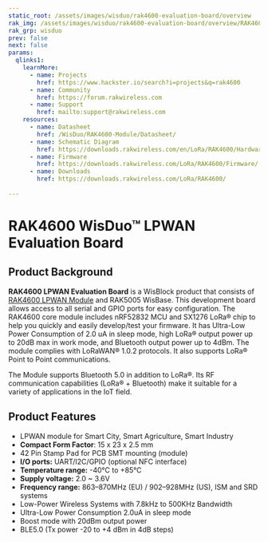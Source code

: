 ```yaml
---
static_root: /assets/images/wisduo/rak4600-evaluation-board/overview
rak_img: /assets/images/wisduo/rak4600-evaluation-board/overview/RAK4600_Evaluation_Board.png
rak_grp: wisduo
prev: false
next: false
params:
  qlinks1:
    learnMore:
      - name: Projects
        href: https://www.hackster.io/search?i=projects&q=rak4600
      - name: Community
        href: https://forum.rakwireless.com
      - name: Support
        href: mailto:support@rakwireless.com
    resources:
      - name: Datasheet
        href: /WisDuo/RAK4600-Module/Datasheet/
      - name: Schematic Diagram
        href: https://downloads.rakwireless.com/en/LoRa/RAK4600/Hardware-Specification/RAK4600_EVB_Schematic.pdf
      - name: Firmware
        href: https://downloads.rakwireless.com/LoRa/RAK4600/Firmware/
      - name: Downloads
        href: https://downloads.rakwireless.com/LoRa/RAK4600/
     
---
```


# RAK4600 WisDuo™ LPWAN Evaluation Board

<rk-img
  :src="`${$frontmatter.static_root}/fnzdgl9lx3nyimumyq1j.jpg`"
  width="50%"
  figure-number="1"
  caption="RAK4600 LPWAN Evaluation Board"
/>

## Product Background

**RAK4600 LPWAN Evaluation Board** is a WisBlock product that consists of [RAK4600 LPWAN Module](https://store.rakwireless.com/products/rak4600-lora-module) and RAK5005 WisBase. This development board allows access to all serial and GPIO ports for easy configuration. The RAK4600 core module includes nRF52832 MCU and SX1276 LoRa® chip to help you quickly and easily develop/test your firmware. It has
Ultra-Low Power Consumption of 2.0 uA in sleep mode, high LoRa® output power up to
20dB max in work mode, and Bluetooth output power up to 4dBm. The module complies with LoRaWAN® 1.0.2 protocols. It also supports LoRa® Point to Point
communications.

The Module supports Bluetooth 5.0 in addition to LoRa®. Its RF
communication capabilities (LoRa® + Bluetooth) make it suitable for a variety of applications in
the IoT field.

<rk-btn
  src="../Quickstart/"
  label="Setup your RAK4600 LPWAN Evaluation Board"
/>

<rk-quick-links :params="$page.frontmatter.params.qlinks1" />

## Product Features

- LPWAN module for Smart City, Smart Agriculture, Smart Industry
- **Compact Form Factor**: 15 x 23 x 2.5 mm
- 42 Pin Stamp Pad for PCB SMT mounting (module)
- **I/O ports:** UART/I2C/GPIO (optional NFC interface)
- **Temperature range:** -40°C to +85°C
- **Supply voltage:** 2.0 ~ 3.6V
- **Frequency range:** 863–870MHz (EU) / 902–928MHz (US), ISM and SRD systems
- Low-Power Wireless Systems with 7.8kHz to 500KHz Bandwidth
- Ultra-Low Power Consumption 2.0uA in sleep mode
- Boost mode with 20dBm output power
- BLE5.0 (Tx power -20 to +4 dBm in 4dB steps)

<rk-btn
  src="https://store.rakwireless.com/products/rak4260-lora-module"
  label="Buy a RAK4260 LPWAN Module"
  _blank
/>